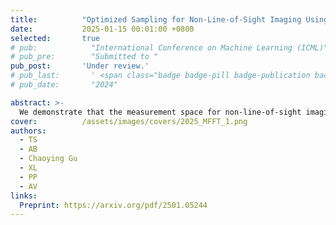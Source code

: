 ```yaml
---
title:          "Optimized Sampling for Non-Line-of-Sight Imaging Using Modified Fast Fourier Transforms"
date:           2025-01-15 00:01:00 +0800
selected:       true
# pub:            "International Conference on Machine Learning (ICML)"
# pub_pre:        "Submitted to "
pub_post:       'Under review.'
# pub_last:       ' <span class="badge badge-pill badge-publication badge-success">Spotlight</span>'
# pub_date:       "2024"

abstract: >-
  We demonstrate that the measurement space for non-line-of-sight imaging can be compressed, enabling the development of novel computational methods for 3D diffraction propagation. These methods allow for flexible measurement schemes and significantly enhance reconstruction speed while maintaining reconstruction quality comparable to state-of-the-art methods.  
cover:          /assets/images/covers/2025_MFFT_1.png
authors:
  - TS
  - AB
  - Chaoying Gu
  - XL
  - PP
  - AV
links:
  Preprint: https://arxiv.org/pdf/2501.05244
---
```

